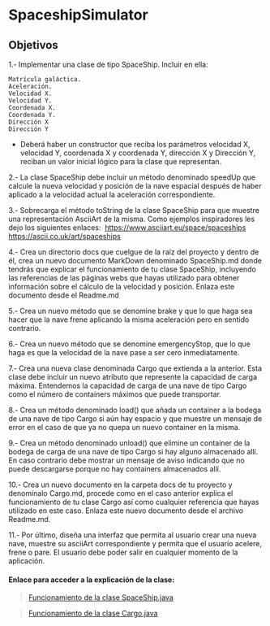 # SpaceshipSimulator

## Objetivos

1.- Implementar una clase de tipo SpaceShip. Incluir en ella:

    Matrícula galáctica.
    Aceleración.
    Velocidad X.
    Velocidad Y.
    Coordenada X.
    Coordenada Y.
    Dirección X 
    Dirección Y

   - Deberá haber un constructor que reciba los parámetros velocidad X, velocidad Y, coordenada X y coordenada Y, dirección X y Dirección Y,
reciban un valor inicial lógico para la clase que representan.

2.- La clase SpaceShip debe incluir un método denominado speedUp que calcule la nueva velocidad y posición de la nave espacial después de haber aplicado a la velocidad actual la aceleración correspondiente.

3.- Sobrecarga el método toString de la clase SpaceShip para que muestre una representación AsciiArt de la misma. Como ejemplos inspiradores les dejo los siguientes enlaces: ​​
    https://www.asciiart.eu/space/spaceships
    https://ascii.co.uk/art/spaceships

4.- Crea un directorio docs que cuelgue de la raíz del proyecto y dentro de él, crea un nuevo documento MarkDown denominado SpaceShip.md donde tendrás que explicar el funcionamiento de tu clase SpaceShip, incluyendo las referencias de las páginas webs que hayas utilizado para obtener información sobre el cálculo de la velocidad y posición. Enlaza este documento desde el Readme.md

5.- Crea un nuevo método que se denomine brake y que lo que haga sea hacer que la nave frene aplicando la misma aceleración pero en sentido contrario.

6.- Crea un nuevo método que se denomine emergencyStop, que lo que haga es que la velocidad de la nave pase a ser cero inmediatamente.

7.- Crea una nueva clase denominada Cargo que extienda a la anterior. Esta clase debe incluir un nuevo atributo que represente la capacidad de carga máxima. Entendemos la capacidad de carga de una nave de tipo Cargo como el número de containers máximos que puede transportar.

8.- Crea un método denominado load() que añada un container a la bodega de una nave de tipo Cargo si aún hay espacio y que muestre un mensaje de error en el caso de que ya no quepa un nuevo container en la misma.

9.- Crea un método denominado unload() que elimine un container de la bodega de carga de una nave de tipo Cargo si hay alguno almacenado allí. En caso contrario debe mostrar un mensaje de aviso indicando que no puede descargarse porque no hay containers almacenados allí.

10.- Crea un nuevo documento en la carpeta docs de tu proyecto y denomínalo Cargo.md, procede como en el caso anterior explica el funcionamiento de tu clase Cargo así como cualquier referencia que hayas utilizado en este caso. Enlaza este nuevo documento desde el archivo Readme.md.
 
11.- Por último, diseña una interfaz que permita al usuario crear una nueva nave, muestre su asciiArt correspondiente y permita que el usuario acelere, frene o pare. El usuario debe poder salir en cualquier momento de la aplicación.

#### Enlace para acceder a la explicación de la clase:

> [Funcionamiento de la clase SpaceShip.java](./docs/SpaceShip.md)

> [Funcionamiento de la clase Cargo.java](./docs/Cargo.md)